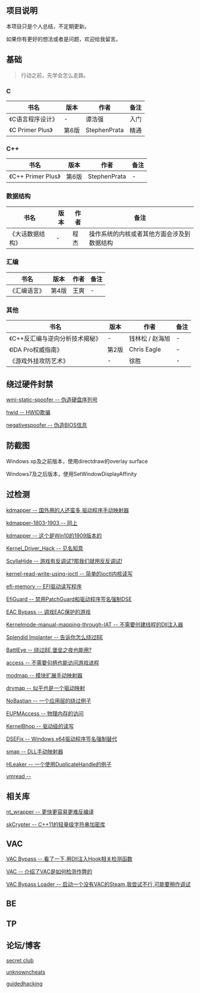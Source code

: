 ## 项目说明

本项目只是个人总结，不定期更新。 

如果你有更好的想法或者是问题，欢迎给我留言。 


## 基础

> 行动之前，先学会怎么走路。

### C

| 书名 | 版本 | 作者 | 备注 |
| ---- | ---- | ---- | ----| 
|《C语言程序设计》| - | 谭浩强 | 入门 |
|《C Primer Plus》| 第6版 | StephenPrata | 精通 |


### C++
| 书名 | 版本 | 作者 | 备注 |
| ---- | ---- | ---- | ----| 
|《C++ Primer Plus》| 第6版 | StephenPrata | - |

### 数据结构

| 书名 | 版本 | 作者 | 备注 |
| ---- | ---- | ---- | ----| 
| 《大话数据结构》| - | 程杰 | 操作系统的内核或者其他方面会涉及到数据结构 |

### 汇编

| 书名 | 版本 | 作者 | 备注 |
| ---- | ---- | ---- | ----| 
| 《汇编语言》| 第4版 | 王爽 | - |

### 其他

| 书名 | 版本 | 作者 | 备注 |
| ---- | ---- | ---- | ----| 
| 《C++反汇编与逆向分析技术揭秘》| - | 钱林松 / 赵海旭 | - |
| 《IDA Pro权威指南》| 第2版 | Chris Eagle | - |
| 《游戏外挂攻防艺术》| - | 徐胜 | - |


## 绕过硬件封禁

[wmi-static-spoofer -- 伪造硬盘序列号](https://github.com/Alex3434/wmi-static-spoofer) 

[hwid -- HWID欺骗](https://github.com/btbd/hwid)

[negativespoofer -- 伪造BIOS信息](https://github.com/SamuelTulach/negativespoofer)

## 防截图

Windows xp及之前版本，使用directdraw的overlay surface 

Windows7及之后版本，使用SetWindowDisplayAffinity

## 过检测

[kdmapper  --  国外用的人还蛮多,驱动程序手动映射器](https://github.com/z175/kdmapper)

[kdmapper-1803-1903  --  同上](https://github.com/alxbrn/kdmapper-1803-1903)

[kdmapper  --  这个是Win10的1909版本的](https://github.com/Dark7oveRR/kdmapper)

[Kernel_Driver_Hack  --  见名知意](https://github.com/TheCruZ/Kernel_Driver_Hack)

[ScyllaHide  --  游戏有反调试?那我们就用反反调试!](https://github.com/x64dbg/ScyllaHide)

[kernel-read-write-using-ioctl  --  简单的ioctl内核读写](https://github.com/beans42/kernel-read-write-using-ioctl)

[efi-memory  --  EFI驱动读写程序](https://github.com/SamuelTulach/efi-memory)

[EfiGuard  --  禁用PatchGuard和驱动程序签名强制DSE](https://github.com/Mattiwatti/EfiGuard)

[EAC Bypass  --  调戏EAC保护的游戏](https://github.com/Schnocker/EAC_dbp)

[Kernelmode-manual-mapping-through-IAT  --  不需要创建线程的Dll注入器](https://github.com/mactec0/Kernelmode-manual-mapping-through-IAT)

[Splendid Implanter  --  告诉你怎么绕过BE](https://github.com/haram/splendid_implanter)

[BattlEye  --  绕过BE,堡垒之夜也能用?](https://github.com/Schnocker/NoEye)

[access  --  不需要句柄也能访问游戏进程](https://github.com/btbd/access)

[modmap  --  模块扩展手动映射器](https://github.com/btbd/modmap)

[drvmap  --  似乎也是一个驱动映射](https://github.com/not-wlan/drvmap)

[NoBastian  --  一个应用层的绕过例子](https://github.com/mlghuskie/NoBastian)

[EUPMAccess  --  物理内存的访问](https://github.com/waryas/EUPMAccess/tree/master/EnablePhysicalMemory)

[KernelBhop  --  驱动级的读写](https://github.com/Zer0Mem0ry/KernelBhop)

[DSEFix  --  Windows x64驱动程序签名强制替代](https://github.com/hfiref0x/DSEFix)

[smap  --  DLL手动映射器](https://github.com/btbd/smap)

[HLeaker  -- 一个使用DuplicateHandle的例子](https://github.com/Schnocker/HLeaker)

[vmread  --  ](https://github.com/h33p/vmread)

## 相关库

[nt_wrapper  --  更快更容易更难反编译](https://github.com/JustasMasiulis/nt_wrapper)

[skCrypter  --  C++11的轻量级字符串加密库](https://github.com/skadro-official/skCrypter)

## VAC

[VAC Bypass  --  看了一下,用Dll注入Hook相关检测函数](https://github.com/danielkrupinski/VAC-Bypass)

[VAC  --  介绍了VAC是如何检测作弊的](https://github.com/danielkrupinski/VAC)

[VAC Bypass Loader  --  启动一个没有VAC的Steam,我尝试不行,可能要稍作调试](https://github.com/danielkrupinski/VAC-Bypass-Loader)

## BE
## TP
## 论坛/博客

[secret club](https://secret.club/)

[unknowncheats](https://www.unknowncheats.me/forum/index.php)

[guidedhacking](https://guidedhacking.com/)
